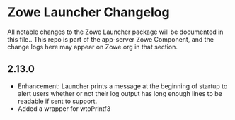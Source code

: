 # Zowe Launcher Changelog

All notable changes to the Zowe Launcher package will be documented in this file..
This repo is part of the app-server Zowe Component, and the change logs here may appear on Zowe.org in that section.

## 2.13.0
- Enhancement: Launcher prints a message at the beginning of startup to alert users whether or not their log output has long enough lines to be readable if sent to support.
- Added a wrapper for wtoPrintf3